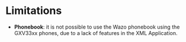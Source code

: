 # Limitations

* **Phonebook**: it is not possible to use the Wazo phonebook using the GXV33xx phones, due to a
  lack of features in the XML Application.
